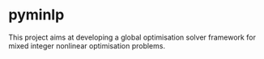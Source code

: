 # pyminlp

This project aims at developing a global optimisation solver framework for mixed integer nonlinear optimisation problems.
